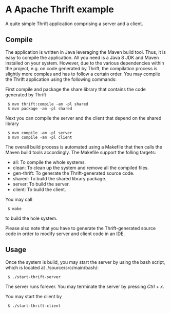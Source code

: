 # A Apache Thrift example

A quite simple Thrift application comprising a server and a client.

## Compile

The application is written in Java leveraging the Maven build tool. Thus, it is easy to compile the application. All you need is a Java 8 JDK and Maven installed on your system. However, due to the various dependencies within the project, e.g. on code generated by Thrift, the compilation process is slightly more comples and has to follow a certain order. You may compile the Thrift application using the following commands:

First compile and package the share library that contains the code generated by Thrift 

```
 $ mvn thrift:compile -am -pl shared
 $ mvn package -am -pl shared
```

Next you can compile the server and the client that depend on the shared library

```
 $ mvn compile -am -pl server
 $ mvn compile -am -pl client
```

The overall build process is automated using a Makefile that then calls the Maven build tools accordingly. The Makefile support the folling targets:

* all: To compile the whole systems.
* clean: To clean up the system and remove all the compiled files.
* gen-thrift: To generate the Thrift-generated source code.
* shared: To build the shared library package.
* server: To build the server.
* client: To build the client.

You may call

```
 $ make
``` 

to build the hole system.

Please also note that you have to generate the Thrift-generated source code in order to modify server and client code in an IDE.

## Usage

Once the system is build, you may start the server by using the bash script, which is located at ./source/src/main/bash/:

```
 $ ./start-thrift-server
```

The server runs forever. You may terminate the server by pressing _Ctrl + x_.


You may start the client by

```
 $ ./start-thrift-client
```
